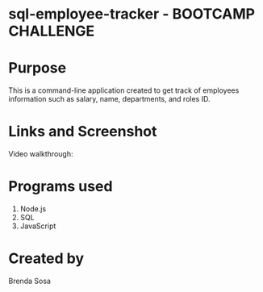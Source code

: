 # sql-employee-tracker - BOOTCAMP CHALLENGE

# Purpose

This is a command-line application created to get track of employees information such as salary, name, departments, and roles ID.

# Links and Screenshot

Video walkthrough: 


# Programs used

1. Node.js
2. SQL
3. JavaScript


# Created by
Brenda Sosa
